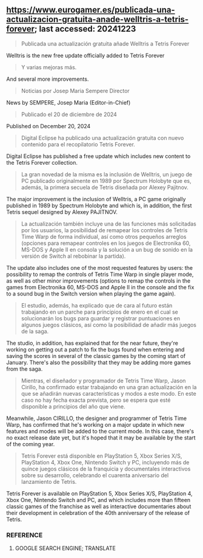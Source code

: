## https://www.eurogamer.es/publicada-una-actualizacion-gratuita-anade-welltris-a-tetris-forever; last accessed: 20241223

> Publicada una actualización gratuita añade Welltris a Tetris Forever

Welltris is the new free update officially added to Tetris Forever

> Y varias mejoras más.

And several more improvements.

> Noticias por Josep Maria Sempere Director

News by SEMPERE, Josep Maria (Editor-in-Chief)

> Publicado el 20 de diciembre de 2024

Published on December 20, 2024

> Digital Eclipse ha publicado una actualización gratuita con nuevo contenido para el recopilatorio Tetris Forever.

Digital Eclipse has published a free update which includes new content to the Tetris Forever collection.

> La gran novedad de la misma es la inclusión de Welltris, un juego de PC publicado originalmente en 1989 por Spectrum Holobyte que es, además, la primera secuela de Tetris diseñada por Alexey Pajitnov.

The major improvement is the inclusion of Welltris, a PC game originally published in 1989 by Spectrum Holobyte and which is, in addition, the first Tetris sequel designed by Alexey PAJITNOV.

> La actualización también incluye una de las funciones más solicitadas por los usuarios, la posibilidad de remapear los controles de Tetris Time Warp de forma individual, así como otros pequeños arreglos (opciones para remapear controles en los juegos de Electronika 60, MS-DOS y Apple II en consola y la solución a un bug de sonido en la versión de Switch al rebobinar la partida).

The update also includes one of the most requested features by users: the possibility to remap the controls of Tetris Time Warp in single player mode, as well as other minor improvements (options to remap the controls in the games from Electronika 60, MS-DOS and Apple II in the console and the fix to a sound bug in the Switch version when playing the game again).

> El estudio, además, ha explicado que de cara al futuro están trabajando en un parche para principios de enero en el cual se solucionarán los bugs para guardar y registrar puntuaciones en algunos juegos clásicos, así como la posibilidad de añadir más juegos de la saga. 

The studio, in addition, has explained that for the near future, they're working on getting out a patch to fix the bugs found when entering and saving the scores in several of the classic games by the coming start of January. There's also the possibility that they may be adding more games from the saga.

> Mientras, el diseñador y programador de Tetris Time Warp, Jason Cirillo, ha confirmado estar trabajando en una gran actualización en la que se añadirán nuevas características y modos a este modo. En este caso no hay fecha exacta prevista, pero se espera que esté disponible a principios del año que viene.

Meanwhile, Jason CIRILLO, the designer and programmer of Tetris Time Warp, has confirmed that he's working on a major update in which new features and modes will be added to the current mode. In this case, there's no exact release date yet, but it's hoped that it may be available by the start of the coming year.

> Tetris Forever está disponible en PlayStation 5, Xbox Series X/S, PlayStation 4, Xbox One, Nintendo Switch y PC, incluyendo más de quince juegos clásicos de la franquicia y documentales interactivos sobre su desarrollo, celebrando el cuarenta aniversario del lanzamiento de Tetris. 

Tetris Forever is available on PlayStation 5, Xbox Series X/S, PlayStation 4, Xbox One, Nintendo Switch and PC, and which includes more than fifteen classic games of the franchise as well as interactive documentaries about their development in celebration of the 40th anniversary of the release of Tetris.

### REFERENCE

1) GOOGLE SEARCH ENGINE; TRANSLATE